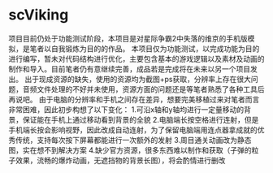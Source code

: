 # scViking
项目目前仍处于功能测试阶段，本项目是对星际争霸2中失落的维京的手机版模拟，是笔者以自我锻炼为目的的作品。
本项目仅为功能测试，以完成功能为目的进行编写，暂未对代码结构进行优化，主要包含基本的游戏逻辑以及素材及动画的制作和导入。目前笔者仍有意继续完善，成品若是完成将在未来以另一个项目发出。
出于现成资源的缺失，使用的资源均为截图+ps获取，分辨率上存在很大问题，音频文件处理的不好并未使用，资源方面的问题还是等笔者熟悉了各种工具后再说吧。
由于电脑的分辨率和手机之间存在差异，想要完美移植过来对笔者而言非常困难，因此初步构想了以下变化：
1.可沿x轴和y轴均进行一定量移动的背景，保证能在手机上通过移动看到背景的全貌
2.电脑端长按空格进行连射，但是手机端长按会影响视野，因此改成自动连射，为了保留电脑端用连点器拿成就的优秀传统，支持每次按下屏幕都能进行一次额外的发射
3.周目通关动画改为静态图，实在想不到解决方案
4.缺少官方资源，很多东西难以制作和获取（子弹的粒子效果，流畅的爆炸动画，无遮挡物的背景长图），将会酌情进行删改
